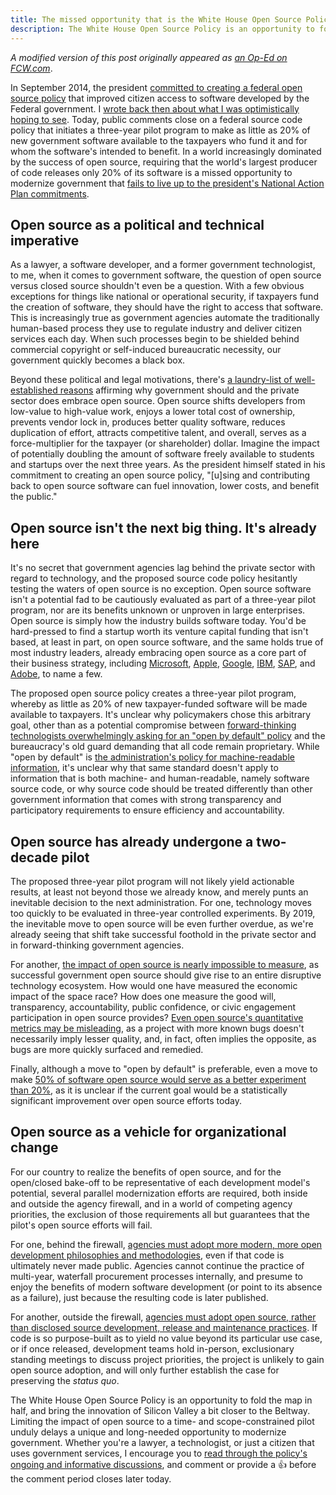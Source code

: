 ```yaml
---
title: The missed opportunity that is the White House Open Source Policy
description: The White House Open Source Policy is an opportunity to fold the map in half, and bring the innovation of Silicon Valley a bit closer to the Beltway. Limiting the impact of open source to a time- and scope-constrained pilot unduly delays a unique and long-needed opportunity to modernize government.
---
```


*A modified version of this post originally appeared as [an Op-Ed on FCW.com](https://fcw.com/articles/2016/04/11/balter-open-source-opinion.aspx)*.

In September 2014, the president [committed to creating a federal open source policy](https://www.whitehouse.gov/sites/default/files/microsites/ostp/new_nap_commitments_report_092314.pdf) that improved citizen access to software developed by the Federal government. I [wrote back then about what I was optimistically hoping to see](https://ben.balter.com/2014/11/24/open-source-policy/). Today, public comments close on a federal source code policy that initiates a three-year pilot program to make as little as 20% of new government software available to the taxpayers who fund it and for whom the software's intended to benefit. In a world increasingly dominated by the success of open source, requiring that the world's largest producer of code releases only 20% of its software is a missed opportunity to modernize government that [fails to live up to the president's National Action Plan commitments](https://github.com/WhiteHouse/source-code-policy/issues/90#issuecomment-208040842).

## Open source as a political and technical imperative

As a lawyer, a software developer, and a former government technologist, to me, when it comes to government software, the question of open source versus closed source shouldn't even be a question. With a few obvious exceptions for things like national or operational security, if taxpayers fund the creation of software, they should have the right to access that software. This is increasingly true as government agencies automate the traditionally human-based process they use to regulate industry and deliver citizen services each day. When such processes begin to be shielded behind commercial copyright or self-induced bureaucratic necessity, our government quickly becomes a black box.

Beyond these political and legal motivations, there's [a laundry-list of well-established reasons](https://github.com/WhiteHouse/source-code-policy/issues/90#issuecomment-207820011) affirming why government should and the private sector does embrace open source. Open source shifts developers from low-value to high-value work, enjoys a lower total cost of ownership, prevents vendor lock in, produces better quality software, reduces duplication of effort, attracts competitive talent, and overall, serves as a force-multiplier for the taxpayer (or shareholder) dollar. Imagine the impact of potentially doubling the amount of software freely available to students and startups over the next three years. As the president himself stated in his commitment to creating an open source policy, "[u]sing and contributing back to open source software can fuel innovation, lower costs, and benefit the public."

## Open source isn't the next big thing. It's already here

It's no secret that government agencies lag behind the private sector with regard to technology, and the proposed source code policy hesitantly testing the waters of open source is no exception. Open source software isn't a potential fad to be cautiously evaluated as part of a three-year pilot program, nor are its benefits unknown or unproven in large enterprises. Open source is simply how the industry builds software today. You'd be hard-pressed to find a startup worth its venture capital funding that isn't based, at least in part, on open source software, and the same holds true of most industry leaders, already embracing open source as a core part of their business strategy, including [Microsoft](http://microsoft.github.io), [Apple](https://github.com/apple/swift), [Google](https://github.com/google), [IBM](http://ibm.github.io), [SAP](http://sap.github.io), and [Adobe](http://adobe.github.io), to name a few.

The proposed open source policy creates a three-year pilot program, whereby as little as 20% of new taxpayer-funded software will be made available to taxpayers. It's unclear why policymakers chose this arbitrary goal, other than as a potential compromise between [forward-thinking technologists overwhelmingly asking for an "open by default" policy](https://github.com/WhiteHouse/source-code-policy/issues/90) and the bureaucracy's old guard demanding that all code remain proprietary. While "open by default" is [the administration's policy for machine-readable information](https://www.whitehouse.gov/the-press-office/2013/05/09/executive-order-making-open-and-machine-readable-new-default-government-), it's unclear why that same standard doesn't apply to information that is both machine- and human-readable, namely software source code, or why source code should be treated differently than other government information that comes with strong transparency and participatory requirements to ensure efficiency and accountability.

## Open source has already undergone a two-decade pilot

The proposed three-year pilot program will not likely yield actionable results, at least not beyond those we already know, and merely punts an inevitable decision to the next administration. For one, technology moves too quickly to be evaluated in three-year controlled experiments. By 2019, the inevitable move to open source will be even further overdue, as we're already seeing that shift take successful foothold in the private sector and in forward-thinking government agencies.

For another, [the impact of open source is nearly impossible to measure](https://github.com/WhiteHouse/source-code-policy/issues/118#issuecomment-207817319), as successful government open source should give rise to an entire disruptive technology ecosystem. How would one have measured the economic impact of the space race? How does one measure the good will, transparency, accountability, public confidence, or civic engagement participation in open source provides? [Even open source's quantitative metrics may be misleading](https://github.com/WhiteHouse/source-code-policy/issues/118#issuecomment-208015462), as a project with more known bugs doesn't necessarily imply lesser quality, and, in fact, often implies the opposite, as bugs are more quickly surfaced and remedied.

Finally, although a move to "open by default" is preferable, even a move to make [50% of software open source would serve as a better experiment than 20%](https://github.com/WhiteHouse/source-code-policy/issues/90#issuecomment-208013645), as it is unclear if the current goal would be a statistically significant improvement over open source efforts today.

## Open source as a vehicle for organizational change

For our country to realize the benefits of open source, and for the open/closed bake-off to be representative of each development model's potential, several parallel modernization efforts are required, both inside and outside the agency firewall, and in a world of competing agency priorities, the exclusion of those requirements all but guarantees that the pilot's open source efforts will fail.

For one, behind the firewall, [agencies must adopt more modern, more open development philosophies and methodologies](https://github.com/WhiteHouse/source-code-policy/issues/125), even if that code is ultimately never made public. Agencies cannot continue the practice of multi-year, waterfall procurement processes internally, and presume to enjoy the benefits of modern software development (or point to its absence as a failure), just because the resulting code is later published.

For another, outside the firewall, [agencies must adopt open source, rather than disclosed source development, release and maintenance practices](https://github.com/WhiteHouse/source-code-policy/issues/121). If code is so purpose-built as to yield no value beyond its particular use case, or if once released, development teams hold in-person, exclusionary standing meetings to discuss project priorities, the project is unlikely to gain open source adoption, and will only further establish the case for preserving the *status quo*.

The White House Open Source Policy is an opportunity to fold the map in half, and bring the innovation of Silicon Valley a bit closer to the Beltway. Limiting the impact of open source to a time- and scope-constrained pilot unduly delays a unique and long-needed opportunity to modernize government. Whether you're a lawyer, a technologist, or just a citizen that uses government services, I encourage you to [read through the policy's ongoing and informative discussions](https://github.com/WhiteHouse/source-code-policy/issues?utf8=%E2%9C%93&q=involves%3Abenbalter), and comment or provide a :+1: before the comment period closes later today.
